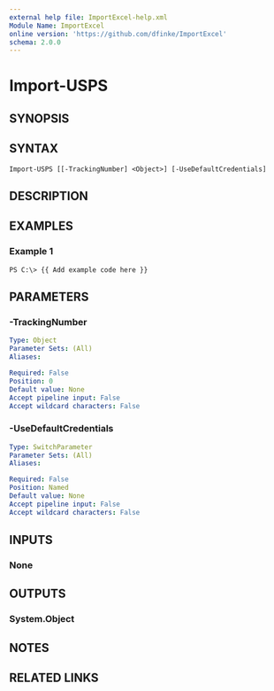 ```yaml
---
external help file: ImportExcel-help.xml
Module Name: ImportExcel
online version: 'https://github.com/dfinke/ImportExcel'
schema: 2.0.0
---
```


# Import-USPS

## SYNOPSIS

## SYNTAX

```text
Import-USPS [[-TrackingNumber] <Object>] [-UseDefaultCredentials]
```

## DESCRIPTION

## EXAMPLES

### Example 1

```text
PS C:\> {{ Add example code here }}
```

## PARAMETERS

### -TrackingNumber

```yaml
Type: Object
Parameter Sets: (All)
Aliases:

Required: False
Position: 0
Default value: None
Accept pipeline input: False
Accept wildcard characters: False
```

### -UseDefaultCredentials

```yaml
Type: SwitchParameter
Parameter Sets: (All)
Aliases:

Required: False
Position: Named
Default value: None
Accept pipeline input: False
Accept wildcard characters: False
```

## INPUTS

### None

## OUTPUTS

### System.Object

## NOTES

## RELATED LINKS

